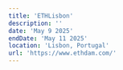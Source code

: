 ```yaml
---
title: 'ETHLisbon'
description: ''
date: 'May 9 2025'
endDate: 'May 11 2025'
location: 'Lisbon, Portugal'
url: 'https://www.ethdam.com/'
---
```


